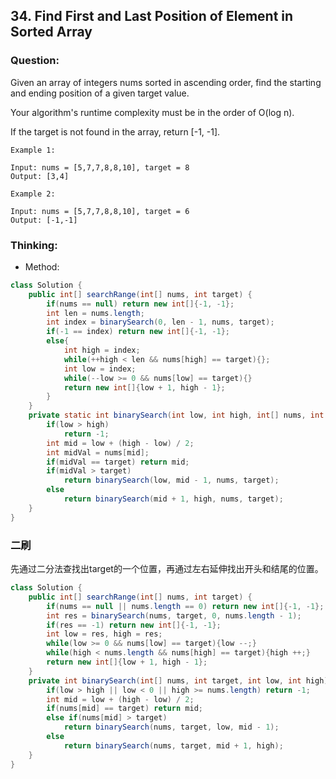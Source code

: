 ## 34. Find First and Last Position of Element in Sorted Array

### Question:
Given an array of integers nums sorted in ascending order, find the starting and ending position of a given target value.

Your algorithm's runtime complexity must be in the order of O(log n).

If the target is not found in the array, return [-1, -1].

```
Example 1:

Input: nums = [5,7,7,8,8,10], target = 8
Output: [3,4]

Example 2:

Input: nums = [5,7,7,8,8,10], target = 6
Output: [-1,-1]
```

### Thinking:
* Method:

```Java
class Solution {
    public int[] searchRange(int[] nums, int target) {
        if(nums == null) return new int[]{-1, -1};
        int len = nums.length;
        int index = binarySearch(0, len - 1, nums, target);
        if(-1 == index) return new int[]{-1, -1};
        else{
            int high = index;
            while(++high < len && nums[high] == target){};
            int low = index;
            while(--low >= 0 && nums[low] == target){}
            return new int[]{low + 1, high - 1};
        }
    }
    private static int binarySearch(int low, int high, int[] nums, int target){
        if(low > high)
            return -1;
        int mid = low + (high - low) / 2;
        int midVal = nums[mid];
        if(midVal == target) return mid;
        if(midVal > target)
            return binarySearch(low, mid - 1, nums, target);
        else
            return binarySearch(mid + 1, high, nums, target);
    }
}
```

### 二刷
先通过二分法查找出target的一个位置，再通过左右延伸找出开头和结尾的位置。

```Java
class Solution {
    public int[] searchRange(int[] nums, int target) {
        if(nums == null || nums.length == 0) return new int[]{-1, -1};
        int res = binarySearch(nums, target, 0, nums.length - 1);
        if(res == -1) return new int[]{-1, -1};
        int low = res, high = res;
        while(low >= 0 && nums[low] == target){low --;}
        while(high < nums.length && nums[high] == target){high ++;}
        return new int[]{low + 1, high - 1};
    }
    private int binarySearch(int[] nums, int target, int low, int high){
        if(low > high || low < 0 || high >= nums.length) return -1;
        int mid = low + (high - low) / 2;
        if(nums[mid] == target) return mid;
        else if(nums[mid] > target)
            return binarySearch(nums, target, low, mid - 1);
        else
            return binarySearch(nums, target, mid + 1, high);
    }
}
```